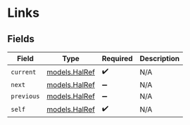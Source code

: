 # Links


## Fields

| Field                                | Type                                 | Required                             | Description                          |
| ------------------------------------ | ------------------------------------ | ------------------------------------ | ------------------------------------ |
| `current`                            | [models.HalRef](../models/halref.md) | :heavy_check_mark:                   | N/A                                  |
| `next`                               | [models.HalRef](../models/halref.md) | :heavy_minus_sign:                   | N/A                                  |
| `previous`                           | [models.HalRef](../models/halref.md) | :heavy_minus_sign:                   | N/A                                  |
| `self`                               | [models.HalRef](../models/halref.md) | :heavy_check_mark:                   | N/A                                  |